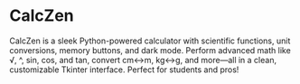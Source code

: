 # CalcZen
CalcZen is a sleek Python-powered calculator with scientific functions, unit conversions, memory buttons, and dark mode. Perform advanced math like √, ^, sin, cos, and tan, convert cm↔m, kg↔g, and more—all in a clean, customizable Tkinter interface. Perfect for students and pros!
